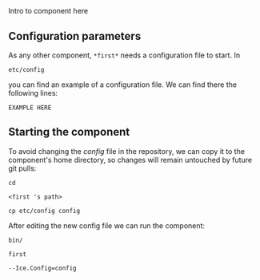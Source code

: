 ```
```
#
``` first
```
Intro to component here


## Configuration parameters
As any other component,
``` *first* ```
needs a configuration file to start. In

    etc/config

you can find an example of a configuration file. We can find there the following lines:

    EXAMPLE HERE

    
## Starting the component
To avoid changing the *config* file in the repository, we can copy it to the component's home directory, so changes will remain untouched by future git pulls:

    cd

``` <first 's path> ```

    cp etc/config config
    
After editing the new config file we can run the component:

    bin/

```first ```

    --Ice.Config=config
